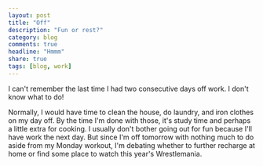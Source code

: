 ```yaml
---
layout: post
title: "Off"
description: "Fun or rest?"
category: blog
comments: true
headline: "Hmmm"
share: true
tags: [blog, work]
---
```

I can't remember the last time I had two consecutive days off work.  I don't know what to do!

Normally, I would have time to clean the house, do laundry, and iron clothes on my day off.  By the time I'm done with those, it's study time and perhaps a little extra for cooking.  I usually don't bother going out for fun because I'll have work the next day.  But since I'm off tomorrow with nothing much to do aside from my Monday workout, I'm debating whether to further recharge at home or find some place to watch this year's Wrestlemania.
